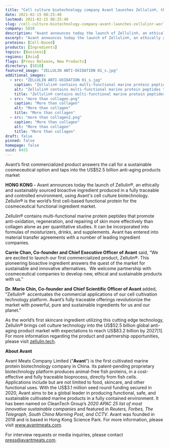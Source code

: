 ```yaml
---
title: "Cell culture biotechnology company Avant launches Zellulin®, the world’s first cell-based functional protein ingredient for skincare"
date: 2021-02-15 08:25:40
lastmod: 2021-02-15 08:25:40
slug: /cell-culture-biotechnology-company-avant-launches-zellulinr-worlds-first-cell-based
company: 5810
description: "Avant announces today the launch of Zellulin®, an ethically and sustainably sourced bioactive ingredient produced in a fully traceable and controlled environment, using Avant's cell culture biotechnology."
excerpt: "Avant announces today the launch of Zellulin®, an ethically and sustainably sourced bioactive ingredient produced in a fully traceable and controlled environment, using Avant's cell culture biotechnology."
proteins: [Cell-Based]
products: [Ingredients]
topics: [Business]
regions: [Asia]
flags: [Press Release, New Products]
directory: [5810]
featured_image: "ZELLULIN ANTI-OXIDATION 01_s.jpg"
additional_images:
  - src: "ZELLULIN ANTI-OXIDATION 01_s.jpg"
    caption: "Zellulin® contains multi-functional marine protein peptides that promote anti-oxidation, regeneration, and repairing of skin."
    alt: "Zellulin® contains multi-functional marine protein peptides that promote anti-oxidation, regeneration, and repairing of skin."
    title: "Zellulin® contains multi-functional marine protein peptides that promote anti-oxidation, regeneration, and repairing of skin."
  - src: "more than collagen.png"
    caption: "More than collagen"
    alt: "More than collagen"
    title: "More than collagen"
  - src: "more than collagen2.png"
    caption: "More than collagen"
    alt: "More than collagen"
    title: "More than collagen"
draft: false
pinned: false
homepage: false
uuid: 8431
---
```

<p>Avant’s first commercialized product answers the call for a sustainable cosmeceutical option and taps into the US$52.5 billion anti-aging products market</p>
<p><strong>HONG KONG -</strong> Avant announces today the launch of Zellulin®, an ethically and sustainably sourced bioactive ingredient produced in a fully traceable and controlled environment, using Avant's cell culture biotechnology. Zellulin® is the world’s first cell-based functional protein for the cosmeceutical functional ingredient market.</p>
<p>Zellulin® contains multi-functional marine protein peptides that promote anti-oxidation, regeneration, and repairing of skin more effectively than collagen alone as per quantitative studies. It can be incorporated into formulas of moisturizers, drinks, and supplements. Avant has entered into material transfer agreements with a number of leading ingredient companies. </p>
<p><strong>Carrie Chan, Co-founder and Chief Executive Officer of Avant</strong> said, “We are excited to launch our first commercialized product, Zellulin®. This pioneering bioactive ingredient answers the quest of the market for sustainable and innovative alternatives.  We welcome partnership with cosmeceutical companies to develop new, ethical and sustainable products with us.”</p>
<p><strong>Dr. Mario Chin, Co-founder and Chief Scientific Officer of Avant </strong>added, “Zellulin®  accentuates the commercial applications of our cell cultivation technology platform. Avant’s fully traceable offerings revolutionize the market with powerful, pure and sustainable ingredients for us and our planet.” </p>
<p>As the world’s first skincare ingredient utilizing this cutting edge technology, Zellulin® brings cell culture technology into the US$52.5 billion global anti-aging product market with expectations to reach US$83.2 billion by 2027[1]. For more information regarding the product and partnership opportunities, please visit <a href="https://zellulin.tech/"><u>zellulin.tech</u></a>.  </p>
<p><strong>About Avant </strong></p>
<p>Avant Meats Company Limited (“<strong>Avant</strong>”) is the first cultivated marine protein biotechnology company in China. Its patent-pending proprietary biotechnology platform produces animal-free fish proteins, in a cost-effective and fully traceable bioprocess, directly from fish cells.  Applications include but are not limited to food, skincare, and other functional uses. With the US$3.1 million seed round funding secured in 2020, Avant aims to be a global leader in producing functional, safe, and sustainable cultivated marine products in a fully contained environment. It has been named on CleanTech Group’s <em>2020 APAC 25 list of most innovative sustainable companies</em> and featured in <em>Reuters,</em> <em>Forbes, The Telegraph, South China Morning Post, and CCTV</em>. Avant was founded in 2018 and is based in Hong Kong Science Park. For more information, please visit <u><a href="http://www.avantmeats.com">www.avantmeats.com</a></u>. </p>
<p>For interview requests or media inquiries, please contact <u><a href="mailto:press@avantmeats.com">press@avantmeats.com</a></u>.  </p>
<p> </p>
